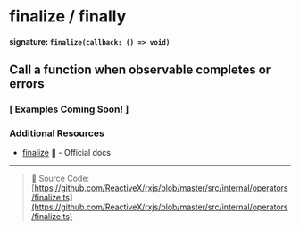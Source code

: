 # finalize / finally

#### signature: `finalize(callback: () => void)`

## Call a function when observable completes or errors

### [ Examples Coming Soon! ]

### Additional Resources

* [finalize](http://reactivex.io/rxjs/class/es6/Observable.js~Observable.html#instance-method-finalize)
  :newspaper: - Official docs

---

> :file_folder: Source Code:
> [https://github.com/ReactiveX/rxjs/blob/master/src/internal/operators/finalize.ts](https://github.com/ReactiveX/rxjs/blob/master/src/internal/operators/finalize.ts)

